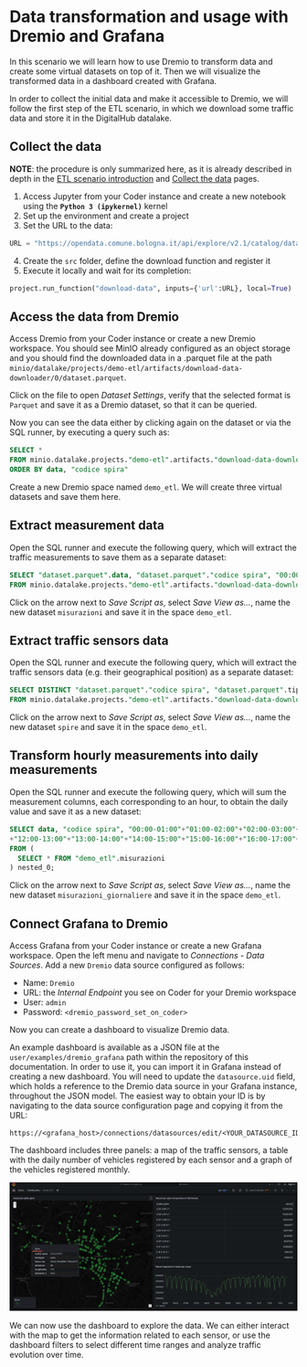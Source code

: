 # Data transformation and usage with Dremio and Grafana

In this scenario we will learn how to use Dremio to transform data and create some virtual datasets on top of it. Then we will visualize the transformed data in a dashboard created with Grafana.

In order to collect the initial data and make it accessible to Dremio, we will follow the first step of the ETL scenario, in which we download some traffic data and store it in the DigitalHub datalake.

## Collect the data

**NOTE**: the procedure is only summarized here, as it is already described in depth in the [ETL scenario introduction](../etl/intro.md) and [Collect the data](../etl/collect.md) pages.

1. Access Jupyter from your Coder instance and create a new notebook using the **`Python 3 (ipykernel)`** kernel
2. Set up the environment and create a project
3. Set the URL to the data:

``` python
URL = "https://opendata.comune.bologna.it/api/explore/v2.1/catalog/datasets/rilevazione-flusso-veicoli-tramite-spire-anno-2023/exports/csv?lang=it&timezone=Europe%2FRome&use_labels=true&delimiter=%3B"
```

4. Create the `src` folder, define the download function and register it
5. Execute it locally and wait for its completion:

``` python
project.run_function("download-data", inputs={'url':URL}, local=True)
```

## Access the data from Dremio

Access Dremio from your Coder instance or create a new Dremio workspace. You should see MinIO already configured as an object storage and you should find the downloaded data in a .parquet file at the path `minio/datalake/projects/demo-etl/artifacts/download-data-downloader/0/dataset.parquet`.

Click on the file to open *Dataset Settings*, verify that the selected format is `Parquet` and save it as a Dremio dataset, so that it can be queried.

Now you can see the data either by clicking again on the dataset or via the SQL runner, by executing a query such as:

``` sql
SELECT *
FROM minio.datalake.projects."demo-etl".artifacts."download-data-downloader"."0"."dataset.parquet"
ORDER BY data, "codice spira"
```

Create a new Dremio space named `demo_etl`. We will create three virtual datasets and save them here.

## Extract measurement data

Open the SQL runner and execute the following query, which will extract the traffic measurements to save them as a separate dataset:

``` sql
SELECT "dataset.parquet".data, "dataset.parquet"."codice spira", "00:00-01:00", "01:00-02:00", "02:00-03:00", "03:00-04:00", "04:00-05:00", "05:00-06:00", "06:00-07:00", "07:00-08:00", "08:00-09:00", "09:00-10:00", "10:00-11:00", "11:00-12:00", "12:00-13:00", "13:00-14:00", "14:00-15:00", "15:00-16:00", "16:00-17:00", "17:00-18:00", "18:00-19:00", "19:00-20:00", "20:00-21:00", "21:00-22:00", "22:00-23:00", "23:00-24:00"
FROM minio.datalake.projects."demo-etl".artifacts."download-data-downloader"."0"."dataset.parquet"
```

Click on the arrow next to *Save Script as*, select *Save View as...*, name the new dataset `misurazioni` and save it in the space `demo_etl`.

## Extract traffic sensors data

Open the SQL runner and execute the following query, which will extract the traffic sensors data (e.g. their geographical position) as a separate dataset:

``` sql
SELECT DISTINCT "dataset.parquet"."codice spira", "dataset.parquet".tipologia, "dataset.parquet".id_uni, "dataset.parquet".codice, "dataset.parquet".Livello, "dataset.parquet"."codice arco", "dataset.parquet"."codice via", "dataset.parquet"."Nome via", "dataset.parquet"."Nodo da", "dataset.parquet"."Nodo a", "dataset.parquet".stato, "dataset.parquet".direzione, "dataset.parquet".angolo, "dataset.parquet".longitudine, "dataset.parquet".latitudine, "dataset.parquet".geopoint
FROM minio.datalake.projects."demo-etl".artifacts."download-data-downloader"."0"."dataset.parquet"
```

Click on the arrow next to *Save Script as*, select *Save View as...*, name the new dataset `spire` and save it in the space `demo_etl`.

## Transform hourly measurements into daily measurements

Open the SQL runner and execute the following query, which will sum the measurement columns, each corresponding to an hour, to obtain the daily value and save it as a new dataset:

``` sql
SELECT data, "codice spira", "00:00-01:00"+"01:00-02:00"+"02:00-03:00"+"03:00-04:00"+"04:00-05:00"+"05:00-06:00"+"06:00-07:00"+"07:00-08:00"+"08:00-09:00"+"09:00-10:00"+"10:00-11:00"+"11:00-12:00"
+"12:00-13:00"+"13:00-14:00"+"14:00-15:00"+"15:00-16:00"+"16:00-17:00"+"17:00-18:00"+"18:00-19:00"+"19:00-20:00"+"20:00-21:00"+"21:00-22:00"+"22:00-23:00"+"23:00-24:00" AS totale_giornaliero
FROM (
  SELECT * FROM "demo_etl".misurazioni
) nested_0;
```

Click on the arrow next to *Save Script as*, select *Save View as...*, name the new dataset `misurazioni_giornaliere` and save it in the space `demo_etl`.

## Connect Grafana to Dremio

Access Grafana from your Coder instance or create a new Grafana workspace. Open the left menu and navigate to *Connections - Data Sources*. Add a new `Dremio` data source configured as follows:

- Name: `Dremio`
- URL: the *Internal Endpoint* you see on Coder for your Dremio workspace
- User: `admin`
- Password: `<dremio_password_set_on_coder>`

Now you can create a dashboard to visualize Dremio data.

An example dashboard is available as a JSON file at the `user/examples/dremio_grafana` path within the repository of this documentation. In order to use it, you can import it in Grafana instead of creating a new dashboard. You will need to update the `datasource.uid` field, which holds a reference to the Dremio data source in your Grafana instance, throughout the JSON model. The easiest way to obtain your ID is by navigating to the data source configuration page and copying it from the URL:

```
https://<grafana_host>/connections/datasources/edit/<YOUR_DATASOURCE_ID>
```

The dashboard includes three panels: a map of the traffic sensors, a table with the daily number of vehicles registered by each sensor and a graph of the vehicles registered monthly.

![Grafana Dremio dashboard image](../../images/scenario-dremio-dashboard.png)

We can now use the dashboard to explore the data. We can either interact with the map to get the information related to each sensor, or use the dashboard filters to select different time ranges and analyze traffic evolution over time.
